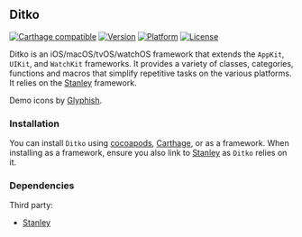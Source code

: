 ## Ditko

[![Carthage compatible](https://img.shields.io/badge/Carthage-compatible-4BC51D.svg?style=flat)](https://github.com/Carthage/Carthage)
[![Version](http://img.shields.io/cocoapods/v/Ditko.svg)](http://cocoapods.org/?q=Ditko)
[![Platform](http://img.shields.io/cocoapods/p/Ditko.svg)]()
[![License](http://img.shields.io/cocoapods/l/Ditko.svg)](https://github.com/Kosoku/Ditko/blob/master/license.txt)

Ditko is an iOS/macOS/tvOS/watchOS framework that extends the `AppKit`, `UIKit`, and `WatchKit` frameworks. It provides a variety of classes, categories, functions and macros that simplify repetitive tasks on the various platforms. It relies on the [Stanley](https://github.com/Kosoku/Stanley) framework.

Demo icons by [Glyphish](http://www.glyphish.com/).

### Installation

You can install `Ditko` using [cocoapods](https://cocoapods.org/), [Carthage](https://github.com/Carthage/Carthage), or as a framework. When installing as a framework, ensure you also link to [Stanley](https://github.com/Kosoku/Stanley) as `Ditko` relies on it.

### Dependencies

Third party:

- [Stanley](https://github.com/Kosoku/Stanley)
